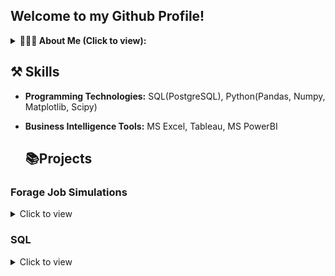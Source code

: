 ## Welcome to my Github Profile!
<details>
<summary><b> 🙋🏽‍♂ About Me (Click to view): </b></summary>
  <p> 
I'm a Data analyst keen to answer business questions by analyzing data for business growth. I have a background in Research and Information Technology, Library and Information to be precise with strong Information Technology skills honed through my work experience as a Librarian for over 12 years. 

A skilled data analyst with industry experience in collecting, organizing, reporting, analyzing, visualizing, interpreting and disseminating analytical findings.i am  Creative in finding solutions to problems and determining modifications for optimal use of organizational data. Organized and timely in providing staff, departmental members, and executive management with reports on specific data findings and their impact on organizational growth and success.

Currently, I freelance for organizations and individuals in data analytics-related projects.

I have excellent analytical skills and attention to detail and I am great at working in teams. I am happy working alone with my head deep in numbers or working as a motivated part of a team to consistently contribute to team efforts and organizational improvements. I am open-minded and focused on new developments in my field. 
   
  </p>
 </details>

 ## ⚒️ Skills
- **Programming Technologies:** SQL(PostgreSQL), Python(Pandas, Numpy, Matplotlib, Scipy)
 
- **Business Intelligence Tools:** MS Excel, Tableau, MS PowerBI

   ## 📚Projects

### Forage Job Simulations 
 <details>
   <summary> Click to view
   </summary>
  <ul>
    <li><a href ="https://github.com/phuad23/-Accenture-North-America---Data-Analytics-and-Visualization-Job-Simulation"> Accenture - North America, Virtual Job Simulation
    </a>  
    </li>
  </ul>
  </details>

   ### SQL
<details>
  <summary> Click to view
   </summary>
  <ul>
   <li><a href= "https://github.com/phuad23/Grocery-Store-Sales"> Grocery Store Sales - PostgreSQL
   </a></li>
   <li><a href= "https://github.com/JachimmaChristian/Analyzing-Students-Mental-Health-Data-SQL/blob/main/README.md"> Analyzing Student's Mental Health Data - SQL
   </a></li>
  <li><a href= "https://github.com/JachimmaChristian/Video-Game-Analysis-using-Postgresql/blob/main/README.md"> When Was the Golden Era of Video Games? - PostgreSQL
   </a></li>
    <li><a href= "https://github.com/phuad23/Analysis-of-Motorcycle-Part-Sales"> Analyzing Motorcycle Part Sales
   </a></li>
  </ul>
 </details>


